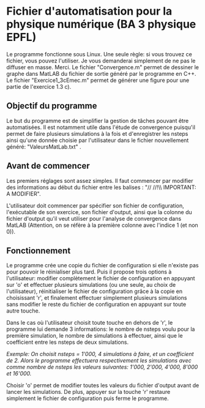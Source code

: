 # Fichier d'automatisation pour la physique numérique (BA 3 physique EPFL)

Le programme fonctionne sous Linux. Une seule règle: si vous trouvez ce fichier, vous pouvez l'utiliser. Je vous demanderai simplement de ne pas le diffuser en masse. Merci. Le fichier "Convergence.m" permet de dessiner le graphe dans MatLAB du fichier de sortie généré par le programme en C++. Le fichier "Exercice1_3cEmec.m" permet de générer une figure pour une partie de l'exercice 1.3 c).

<h2>Objectif du programme</h2>
Le but du programme est de simplifier la gestion de tâches pouvant être automatisées. Il est notamment utile dans l'étude de convergence puisqu'il permet de faire plusieurs simulations à la fois et d'enregistrer les nsteps ainsi qu'une donnée choisie par l'utilisateur dans le fichier nouvellement généré: "ValeursMatLab.txt" .

<h2>Avant de commencer</h2>
<p>Les premiers réglages sont assez simples. Il faut commencer par modifier des informations au début du fichier entre les balises : "// //!\\ IMPORTANT: A MODIFIER".
  
L'utilisateur doit commencer par spécifier son fichier de configuration, l'exécutable de son exercice, son fichier d'output, ainsi que la colonne du fichier d'output qu'il veut utiliser pour l'analyse de convergence dans MatLAB (Attention, on se réfère à la première colonne avec l'indice 1 (et non 0)).</p>

<h2>Fonctionnement</h2>
<p>Le programme crée une copie du fichier de configuration si elle n'existe pas pour pouvoir le réinialiser plus tard. Puis il propose trois options à l'utilisateur: modifier complètement le fichier de configuration en appuyant sur 'o' et effectuer plusieurs simulations (ou une seule, au choix de l'utilisateur), réinitialiser le fichier de configuration grâce à la copie en choisissant 'r', et finalement effectuer simplement plusieurs simulations sans modifier le reste du fichier de configuration en appuyant sur toute autre touche.</p>

<p>Dans le cas où l'utilisateur choisit toute touche en dehors de 'r', le programme lui demande 3 informations: le nombre de nsteps voulu pour la première simulation, le nombre de simulations à effectuer, ainsi que le coefficient entre les nsteps de deux simulations.
  
  _Exemple: On choisit nsteps = 1'000, 4 simulations à faire, et un coefficient de 2. Alors le programme effectuera respectivement les simulations avec comme nombre de nsteps les valeurs suivantes: 1'000, 2'000, 4'000, 8'000 et 16'000._ </p>

<p> Choisir 'o' permet de modifier toutes les valeurs du fichier d'output avant de lancer les simulations. De plus, appuyer sur la touche 'r' restaure simplement le fichier de configuration puis ferme le programme.</p> 

  
